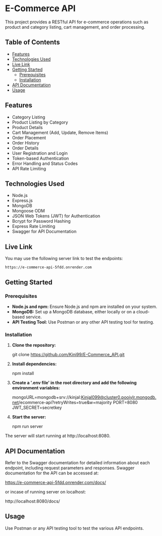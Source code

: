 # E-Commerce API

This project provides a RESTful API for e-commerce operations such as product and category listing, cart management, and order processing.

## Table of Contents

- [Features](#features)
- [Technologies Used](#technologies-used)
- [Live Link](#live-link)
- [Getting Started](#getting-started)
  - [Prerequisites](#prerequisites)
  - [Installation](#installation)
- [API Documentation](#api-documentation)
- [Usage](#usage)

## Features

- Category Listing
- Product Listing by Category
- Product Details
- Cart Management (Add, Update, Remove Items)
- Order Placement
- Order History
- Order Details
- User Registration and Login
- Token-based Authentication
- Error Handling and Status Codes
- API Rate Limiting

## Technologies Used

- Node.js
- Express.js
- MongoDB
- Mongoose ODM
- JSON Web Tokens (JWT) for Authentication
- Bcrypt for Password Hashing
- Express Rate Limiting
- Swagger for API Documentation

## Live Link

You may use the following server link to test the endpoints:

    https://e-commerce-api-5fdd.onrender.com

## Getting Started

### Prerequisites

- **Node.js and npm:** Ensure Node.js and npm are installed on your system.
- **MongoDB:** Set up a MongoDB database, either locally or on a cloud-based service.
- **API Testing Tool:** Use Postman or any other API testing tool for testing.

### Installation

1. **Clone the repository:**

    git clone https://github.com/Kini99/E-Commerce_API.git

2. **Install dependencies:**

    npm install

3. **Create a '.env file' in the root directory and add the following environment variables:**

    mongoURL=mongodb+srv://kinjal:Kinjal099@cluster0.pooiylr.mongodb.net/ecommerce-api?retryWrites=true&w=majority
    PORT=8080
    JWT_SECRET=secretkey

4. **Start the server:**

    npm run server

The server will start running at http://localhost:8080.

## API Documentation
Refer to the Swagger documentation for detailed information about each endpoint, including request parameters and responses. Swagger documentation for the API can be accessed at:

https://e-commerce-api-5fdd.onrender.com/docs/

or incase of running server on localhost:

http://localhost:8080/docs/

## Usage
Use Postman or any API testing tool to test the various API endpoints.
